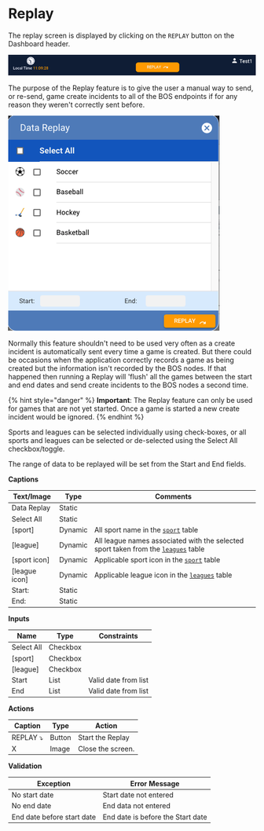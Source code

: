 # Replay



The replay screen is displayed by clicking on the `REPLAY` button on the Dashboard header.

![](<../../../.gitbook/assets/image (9).png>)

The purpose of the Replay feature is to give the user a manual way to send, or re-send, game create incidents to all of the BOS endpoints if for any reason they weren't correctly sent before.

![](<../../../.gitbook/assets/image (2).png>)

Normally this feature shouldn't need to be used very often as a create incident is automatically sent every time a game is created. But there could be occasions when the application correctly records a game as being created but the information isn't recorded by the BOS nodes. If that happened then running a Replay will 'flush' all the games between the start and end dates and send create incidents to the BOS nodes a second time.

{% hint style="danger" %}
**Important**: The Replay feature can only be used for games that are not yet started. Once a game is started a new create incident would be ignored.
{% endhint %}

Sports and leagues can be selected individually using check-boxes, or all sports and leagues can be selected or de-selected using the Select All checkbox/toggle.

The range of data to be replayed will be set from the Start and End fields.

**Captions**

| Text/Image     | Type    | Comments                                                                                                |
| -------------- | ------- | ------------------------------------------------------------------------------------------------------- |
| Data Replay    | Static  |                                                                                                         |
| Select All     | Static  |                                                                                                         |
| \[sport]       | Dynamic | All sport name in the [`sport`](broken-reference) table                                                 |
| \[league]      | Dynamic |  All league names associated with the selected sport taken from the [`leagues`](broken-reference) table |
| \[sport icon]  | Dynamic | Applicable sport icon in the [`sport`](broken-reference) table                                          |
| \[league icon] | Dynamic | Applicable league icon in the [`leagues`](broken-reference) table                                       |
| Start:         | Static  |                                                                                                         |
| End:           | Static  |                                                                                                         |

**Inputs**

| Name       | Type     | Constraints          |
| ---------- | -------- | -------------------- |
| Select All | Checkbox |                      |
| \[sport]   | Checkbox |                      |
| \[league]  | Checkbox |                      |
| Start      | List     | Valid date from list |
| End        | List     | Valid date from list |

**Actions**

| Caption    | Type   | Action            |
| ---------- | ------ | ----------------- |
| REPLAY ⤵   | Button | Start the Replay  |
| X          | Image  | Close the screen. |

**Validation**

| **Exception**              | Error Message                     |
| -------------------------- | --------------------------------- |
| No start date              | Start date not entered            |
| No end date                | End data not entered              |
| End date before start date | End date is before the Start date |
